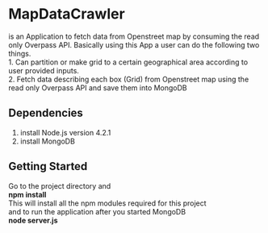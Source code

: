 # MapDataCrawler
is an Application to fetch data from Openstreet map by consuming the read only Overpass API. Basically using this App a user can do the following two things.  
    1. Can partition or make grid to a certain geographical area according to user provided inputs.  
    2. Fetch data describing each box (Grid) from Openstreet map using the read only Overpass API and save them into MongoDB  
## Dependencies  
  1. install Node.js version 4.2.1   
  2. install MongoDB  
  
## Getting Started  
  Go to the project directory and  
      **npm install**  
  This will install all the npm modules required for this project  
  and to run the application after you started MongoDB  
      **node server.js**  
